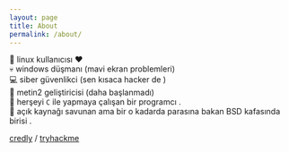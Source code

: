 ```yaml
---
layout: page
title: About
permalink: /about/
---
```

:penguin: linux kullanıcısı :heart: \
:skull: windows düşmanı (mavi ekran problemleri) \
:computer: siber güvenlikci (sen kısaca hacker de ) \
:floppy_disk: metin2 geliştiricisi (daha başlanmadı) \
:pushpin: herşeyi ``C`` ile yapmaya çalışan bir programcı . \
:japanese_ogre: açık kaynağı savunan ama bir o kadarda parasına bakan BSD kafasında birisi .

[credly] / [tryhackme] 

<script src="https://tryhackme.com/badge/895265"></script>


[credly]:https://www.credly.com/users/ebubekiracar/badges
[tryhackme]:https://tryhackme.com/p/ebubekiracar
